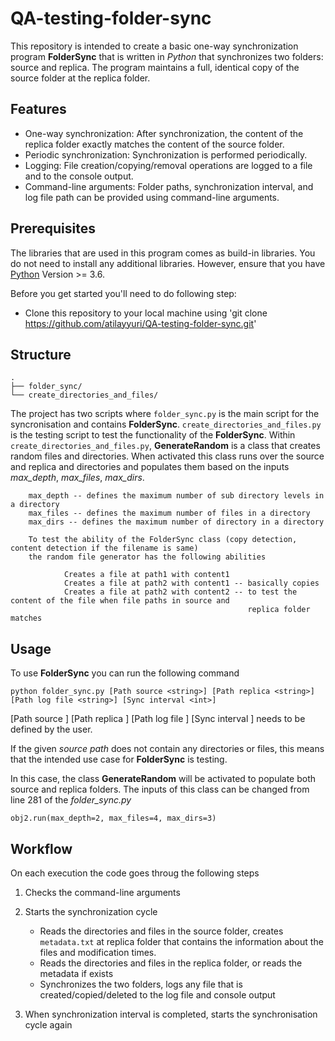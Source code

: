 # QA-testing-folder-sync

This repository is intended to create a basic one-way synchronization program **FolderSync** that is written in *Python* that synchronizes two folders: source and replica. 
The program maintains a full, identical copy of the source folder at the replica folder.

## Features

- One-way synchronization: After synchronization, the content of the replica folder exactly matches the content of the source folder.
- Periodic synchronization: Synchronization is performed periodically.
- Logging: File creation/copying/removal operations are logged to a file and to the console output.
- Command-line arguments: Folder paths, synchronization interval, and log file path can be provided using command-line arguments.

## Prerequisites

The libraries that are used in this program comes as build-in libraries. You do not need to install any additional libraries. However, ensure that you have [Python](https://www.python.org/downloads/) Version >= 3.6.

Before you get started you'll need to do following step:

- Clone this repository to your local machine using 'git clone https://github.com/atilayyuri/QA-testing-folder-sync.git'

## Structure

```
.
├── folder_sync/
└── create_directories_and_files/

```

The project has two scripts where ```folder_sync.py``` is the main script for the syncronisation and contains **FolderSync**. ```create_directories_and_files.py``` is the testing script to test the functionality of the **FolderSync**. Within ```create_directories_and_files.py```, **GenerateRandom** is a class that creates random files and directories. When activated this class runs over the source and replica and directories and populates them based on the inputs *max_depth*, *max_files*, *max_dirs*.
    
```
    max_depth -- defines the maximum number of sub directory levels in a directory
    max_files -- defines the maximum number of files in a directory
    max_dirs -- defines the maximum number of directory in a directory

    To test the ability of the FolderSync class (copy detection, content detection if the filename is same)
    the random file generator has the following abilities

            Creates a file at path1 with content1
            Creates a file at path2 with content1 -- basically copies
            Creates a file at path2 with content2 -- to test the content of the file when file paths in source and
                                                     replica folder matches
```                                               

## Usage

To use **FolderSync** you can run the following command

```
python folder_sync.py [Path source <string>] [Path replica <string>] [Path log file <string>] [Sync interval <int>]
```

[Path source <string>] [Path replica <string>] [Path log file <string>] [Sync interval <int>] needs to be defined by the user.

If the given *source path* does not contain any directories or files, this means that the intended use case for **FolderSync** is testing. 

In this case, the class **GenerateRandom** will be activated to populate both source and replica folders. The inputs of this class can be changed from line 281 of the *folder_sync.py*

```
obj2.run(max_depth=2, max_files=4, max_dirs=3)
```
    
## Workflow
    
On each execution the code goes throug the following steps
    
1. Checks the command-line arguments
2. Starts the synchronization cycle
    
    * Reads the directories and files in the source folder, creates ```metadata.txt``` at replica folder that contains the information about the files and modification times.
    * Reads the directories and files in the replica folder, or reads the metadata if exists
    * Synchronizes the two folders, logs any file that is created/copied/deleted to the log file and console output
    
3. When synchronization interval is completed, starts the synchronisation cycle again
    


